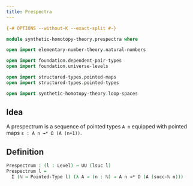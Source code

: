 ```yaml
---
title: Prespectra
---
```


```agda
{-# OPTIONS --without-K --exact-split #-}

module synthetic-homotopy-theory.prespectra where

open import elementary-number-theory.natural-numbers

open import foundation.dependent-pair-types
open import foundation.universe-levels

open import structured-types.pointed-maps
open import structured-types.pointed-types

open import synthetic-homotopy-theory.loop-spaces
```

## Idea

A prespectrum is a sequence of pointed types `A n` equipped with pointed maps `ε : A n →* Ω (A (n+1))`.

## Definition

```agda
Prespectrum : (l : Level) → UU (lsuc l)
Prespectrum l =
  Σ (ℕ → Pointed-Type l) (λ A → (n : ℕ) → A n →* Ω (A (succ-ℕ n)))
```

